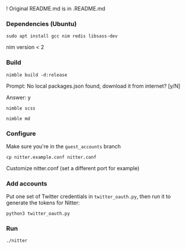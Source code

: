 ! Original README.md is in .README.md


### Dependencies (Ubuntu)

`sudo apt install gcc nim redis libsass-dev`

nim version < 2


### Build

`nimble build -d:release`

Prompt: No local packages.json found, download it from internet? [y/N]

Answer: y

`nimble scss`

`nimble md`


### Configure

Make sure you're in the `guest_accounts` branch

`cp nitter.example.conf nitter.conf`

Customize nitter.conf (set a different port for example)


### Add accounts

Put one set of Twitter credentials in `twitter_oauth.py`, then run it to generate the tokens for Nitter:

`python3 twitter_oauth.py`


### Run
`./nitter`
